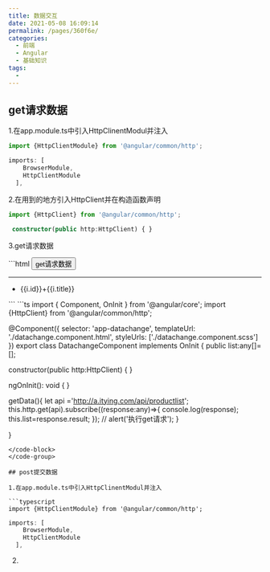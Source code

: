 ```yaml
---
title: 数据交互
date: 2021-05-08 16:09:14
permalink: /pages/360f6e/
categories:
  - 前端
  - Angular
  - 基础知识
tags:
  - 
---
```



## get请求数据

1.在app.module.ts中引入HttpClinentModul并注入

```typescript
import {HttpClientModule} from '@angular/common/http';
```

```typescript
imports: [
    BrowserModule,   
    HttpClientModule
  ],
```

2.在用到的地方引入HttpClient并在构造函数声明

```typescript
import {HttpClient} from '@angular/common/http';
```

```typescript
 constructor(public http:HttpClient) { }
```

3.get请求数据

<code-group>
  <code-block title="html" active>
  ```html
 <button (click)="getData()">get请求数据</button>
<hr>
<ul>
  <li *ngFor="let i of list">
    {{i.id}}+{{i.title}}
  </li>
</ul>
  ```
  </code-block>

  <code-block title="ts">
  ```ts
  import { Component, OnInit } from '@angular/core';
import {HttpClient} from '@angular/common/http';

@Component({
  selector: 'app-datachange',
  templateUrl: './datachange.component.html',
  styleUrls: ['./datachange.component.scss']
})
export class DatachangeComponent implements OnInit {
  public list:any[]=[];

  constructor(public http:HttpClient) { }

  ngOnInit(): void {
  }

  getData(){
   let api ='http://a.itying.com/api/productlist';
   this.http.get(api).subscribe((response:any)=>{
      console.log(response);
      this.list=response.result;
   });
    // alert('执行get请求');
  }

}

  ```
  </code-block>
</code-group>

## post提交数据

1.在app.module.ts中引入HttpClinentModul并注入

```typescript
import {HttpClientModule} from '@angular/common/http';
```

```typescript
imports: [
    BrowserModule,   
    HttpClientModule
  ],
```

2.



